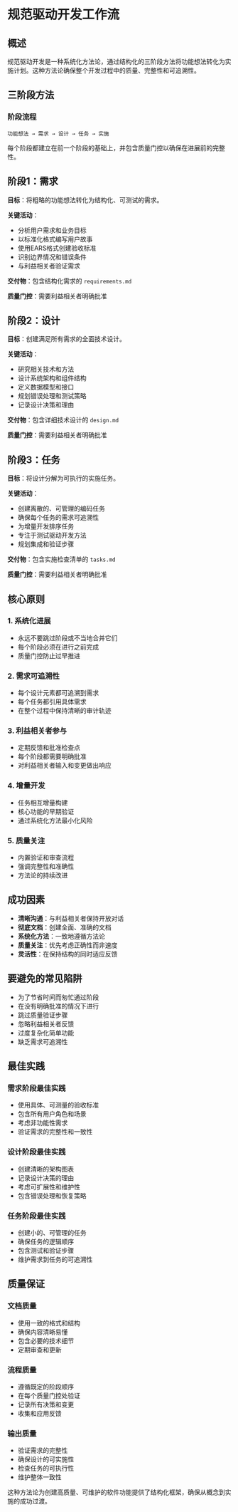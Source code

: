 # 规范驱动开发工作流

## 概述

规范驱动开发是一种系统化方法论，通过结构化的三阶段方法将功能想法转化为实施计划。这种方法论确保整个开发过程中的质量、完整性和可追溯性。

## 三阶段方法

### 阶段流程
```
功能想法 → 需求 → 设计 → 任务 → 实施
```

每个阶段都建立在前一个阶段的基础上，并包含质量门控以确保在进展前的完整性。

## 阶段1：需求

**目标**：将粗略的功能想法转化为结构化、可测试的需求。

**关键活动**：
- 分析用户需求和业务目标
- 以标准化格式编写用户故事
- 使用EARS格式创建验收标准
- 识别边界情况和错误条件
- 与利益相关者验证需求

**交付物**：包含结构化需求的 `requirements.md`

**质量门控**：需要利益相关者明确批准

## 阶段2：设计

**目标**：创建满足所有需求的全面技术设计。

**关键活动**：
- 研究相关技术和方法
- 设计系统架构和组件结构
- 定义数据模型和接口
- 规划错误处理和测试策略
- 记录设计决策和理由

**交付物**：包含详细技术设计的 `design.md`

**质量门控**：需要利益相关者明确批准

## 阶段3：任务

**目标**：将设计分解为可执行的实施任务。

**关键活动**：
- 创建离散的、可管理的编码任务
- 确保每个任务的需求可追溯性
- 为增量开发排序任务
- 专注于测试驱动开发方法
- 规划集成和验证步骤

**交付物**：包含实施检查清单的 `tasks.md`

**质量门控**：需要利益相关者明确批准

## 核心原则

### 1. 系统化进展
- 永远不要跳过阶段或不当地合并它们
- 每个阶段必须在进行之前完成
- 质量门控防止过早推进

### 2. 需求可追溯性
- 每个设计元素都可追溯到需求
- 每个任务都引用具体需求
- 在整个过程中保持清晰的审计轨迹

### 3. 利益相关者参与
- 定期反馈和批准检查点
- 每个阶段都需要明确批准
- 对利益相关者输入和变更做出响应

### 4. 增量开发
- 任务相互增量构建
- 核心功能的早期验证
- 通过系统化方法最小化风险

### 5. 质量关注
- 内置验证和审查流程
- 强调完整性和准确性
- 方法论的持续改进

## 成功因素

- **清晰沟通**：与利益相关者保持开放对话
- **彻底文档**：创建全面、准确的文档
- **系统化方法**：一致地遵循方法论
- **质量关注**：优先考虑正确性而非速度
- **灵活性**：在保持结构的同时适应反馈

## 要避免的常见陷阱

- 为了节省时间而匆忙通过阶段
- 在没有明确批准的情况下进行
- 跳过质量验证步骤
- 忽略利益相关者反馈
- 过度复杂化简单功能
- 缺乏需求可追溯性

## 最佳实践

### 需求阶段最佳实践
- 使用具体、可测量的验收标准
- 包含所有用户角色和场景
- 考虑非功能性需求
- 验证需求的完整性和一致性

### 设计阶段最佳实践
- 创建清晰的架构图表
- 记录设计决策的理由
- 考虑可扩展性和维护性
- 包含错误处理和恢复策略

### 任务阶段最佳实践
- 创建小的、可管理的任务
- 确保任务的逻辑顺序
- 包含测试和验证步骤
- 维护需求到任务的可追溯性

## 质量保证

### 文档质量
- 使用一致的格式和结构
- 确保内容清晰易懂
- 包含必要的技术细节
- 定期审查和更新

### 流程质量
- 遵循既定的阶段顺序
- 在每个质量门控处验证
- 记录所有决策和变更
- 收集和应用反馈

### 输出质量
- 验证需求的完整性
- 确保设计的可实施性
- 检查任务的可执行性
- 维护整体一致性

这种方法论为创建高质量、可维护的软件功能提供了结构化框架，确保从概念到实施的成功过渡。
